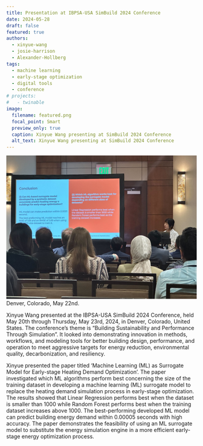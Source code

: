 ```yaml
---
title: Presentation at IBPSA-USA SimBuild 2024 Conference
date: 2024-05-28
draft: false
featured: true
authors:
  - xinyue-wang
  - josie-harrison
  - Alexander-Hollberg
tags:
  - machine learning
  - early-stage optimization
  - digital tools
  - conference
# projects:
#   - twinable
image:
  filename: featured.png
  focal_point: Smart
  preview_only: true
  caption: Xinyue Wang presenting at SimBuild 2024 Conference
  alt_text: Xinyue Wang presenting at SimBuild 2024 Conference
---
```

![Xinyue Wang presenting at SimBuild 2024 Conference](featured.jpg)
Denver, Colorado, May 22nd.

Xinyue Wang presented at the IBPSA-USA SimBuild 2024 Conference, held May 20th through Thursday, May 23rd, 2024, in Denver, Colorado, United States. The conference’s theme is “Building Sustainability and Performance Through Simulation”. It looked into demonstrating innovation in methods, workflows, and modeling tools for better building design, performance, and operation to meet aggressive targets for energy reduction, environmental quality, decarbonization, and resiliency.

Xinyue presented the paper titled ‘Machine Learning (ML) as Surrogate Model for Early-stage Heating Demand Optimization’. The paper investigated which ML algorithms perform best concerning the size of the training dataset in developing a machine learning (ML) surrogate model to replace the heating demand simulation process in early-stage optimization. The results showed that Linear Regression performs best when the dataset is smaller than 1000 while Random Forest performs best when the training dataset increases above 1000. The best-performing developed ML model can predict building energy demand within 0.00005 seconds with high accuracy. The paper demonstrates the feasibility of using an ML surrogate model to substitute the energy simulation engine in a more efficient early-stage energy optimization process.
